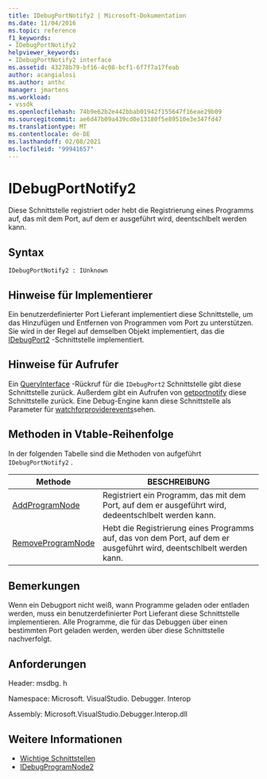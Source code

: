 ```yaml
---
title: IDebugPortNotify2 | Microsoft-Dokumentation
ms.date: 11/04/2016
ms.topic: reference
f1_keywords:
- IDebugPortNotify2
helpviewer_keywords:
- IDebugPortNotify2 interface
ms.assetid: 43278b79-bf16-4c08-bcf1-6f7f7a17feab
author: acangialosi
ms.author: anthc
manager: jmartens
ms.workload:
- vssdk
ms.openlocfilehash: 74b9e62b2e442bbab01942f155647f16eae29b09
ms.sourcegitcommit: ae6d47b09a439cd0e13180f5e89510e3e347fd47
ms.translationtype: MT
ms.contentlocale: de-DE
ms.lasthandoff: 02/08/2021
ms.locfileid: "99941657"
---
```

# <a name="idebugportnotify2"></a>IDebugPortNotify2
Diese Schnittstelle registriert oder hebt die Registrierung eines Programms auf, das mit dem Port, auf dem er ausgeführt wird, deentschlbelt werden kann.

## <a name="syntax"></a>Syntax

```
IDebugPortNotify2 : IUnknown
```

## <a name="notes-for-implementers"></a>Hinweise für Implementierer
 Ein benutzerdefinierter Port Lieferant implementiert diese Schnittstelle, um das Hinzufügen und Entfernen von Programmen vom Port zu unterstützen. Sie wird in der Regel auf demselben Objekt implementiert, das die [IDebugPort2](../../../extensibility/debugger/reference/idebugport2.md) -Schnittstelle implementiert.

## <a name="notes-for-callers"></a>Hinweise für Aufrufer
 Ein [QueryInterface](/cpp/atl/queryinterface) -Rückruf für die `IDebugPort2` Schnittstelle gibt diese Schnittstelle zurück. Außerdem gibt ein Aufrufen von [getportnotify](../../../extensibility/debugger/reference/idebugdefaultport2-getportnotify.md) diese Schnittstelle zurück. Eine Debug-Engine kann diese Schnittstelle als Parameter für [watchforproviderevents](../../../extensibility/debugger/reference/idebugprogramprovider2-watchforproviderevents.md)sehen.

## <a name="methods-in-vtable-order"></a>Methoden in Vtable-Reihenfolge
 In der folgenden Tabelle sind die Methoden von aufgeführt `IDebugPortNotify2` .

|Methode|BESCHREIBUNG|
|------------|-----------------|
|[AddProgramNode](../../../extensibility/debugger/reference/idebugportnotify2-addprogramnode.md)|Registriert ein Programm, das mit dem Port, auf dem er ausgeführt wird, dedeentschlbelt werden kann.|
|[RemoveProgramNode](../../../extensibility/debugger/reference/idebugportnotify2-removeprogramnode.md)|Hebt die Registrierung eines Programms auf, das von dem Port, auf dem er ausgeführt wird, deentschlbelt werden kann.|

## <a name="remarks"></a>Bemerkungen
 Wenn ein Debugport nicht weiß, wann Programme geladen oder entladen werden, muss ein benutzerdefinierter Port Lieferant diese Schnittstelle implementieren. Alle Programme, die für das Debuggen über einen bestimmten Port geladen werden, werden über diese Schnittstelle nachverfolgt.

## <a name="requirements"></a>Anforderungen
 Header: msdbg. h

 Namespace: Microsoft. VisualStudio. Debugger. Interop

 Assembly: Microsoft.VisualStudio.Debugger.Interop.dll

## <a name="see-also"></a>Weitere Informationen
- [Wichtige Schnittstellen](../../../extensibility/debugger/reference/core-interfaces.md)
- [IDebugProgramNode2](../../../extensibility/debugger/reference/idebugprogramnode2.md)
